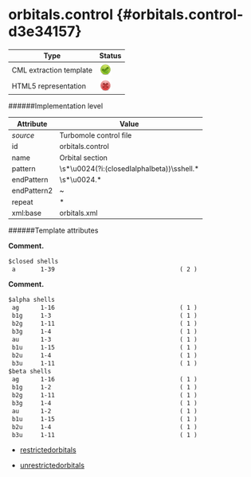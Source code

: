 # orbitals.control {#orbitals.control-d3e34157}


| Type                                                                                                                                                | Status                                                                                                                                              |
|----|----|
| CML extraction template                                                                                                                             | ![](/imgs/Total.png)                                                                                                                                |
| HTML5 representation                                                                                                                                | ![](/imgs/None.png)                                                                                                                                 |

######Implementation level

| Attribute                                                                                                                                           | Value                                                                                                                                               |
|----|----|
| *source*                                                                                                                                            | Turbomole control file                                                                                                                              |
| id                                                                                                                                                  | orbitals.control                                                                                                                                    |
| name                                                                                                                                                | Orbital section                                                                                                                                     |
| pattern                                                                                                                                             | \\s\*\\u0024(?i:(closedIalphaIbeta))\\sshell.\*                                                                                                     |
| endPattern                                                                                                                                          | \\s\*\\u0024.\*                                                                                                                                     |
| endPattern2                                                                                                                                         | \~                                                                                                                                                  |
| repeat                                                                                                                                              | \*                                                                                                                                                  |
| xml:base                                                                                                                                            | orbitals.xml                                                                                                                                        |

######Template attributes

**Comment.**

    $closed shells
     a       1-39                                   ( 2 )
        

**Comment.**

    $alpha shells
     ag      1-16                                   ( 1 )
     b1g     1-3                                    ( 1 )
     b2g     1-11                                   ( 1 )
     b3g     1-4                                    ( 1 )
     au      1-3                                    ( 1 )
     b1u     1-15                                   ( 1 )
     b2u     1-4                                    ( 1 )
     b3u     1-11                                   ( 1 )
    $beta shells
     ag      1-16                                   ( 1 )
     b1g     1-2                                    ( 1 )
     b2g     1-11                                   ( 1 )
     b3g     1-4                                    ( 1 )
     au      1-2                                    ( 1 )
     b1u     1-15                                   ( 1 )
     b2u     1-4                                    ( 1 )
     b3u     1-11                                   ( 1 )   
        

-   [restrictedorbitals](/out/md/cml/turbomole_log/restrictedorbitals-d3e34167)

<!-- -->

-   [unrestrictedorbitals](/out/md/cml/turbomole_log/unrestrictedorbitals-d3e34195)


